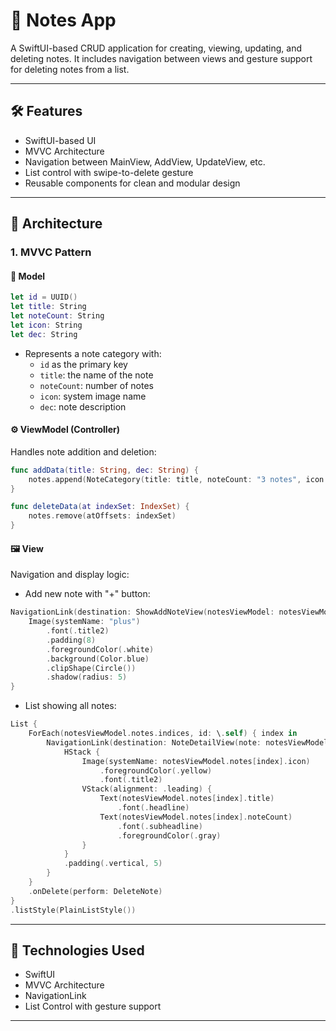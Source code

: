 
# 📒 Notes App

A SwiftUI-based CRUD application for creating, viewing, updating, and deleting notes. It includes navigation between views and gesture support for deleting notes from a list.

---

## 🛠 Features

- SwiftUI-based UI
- MVVC Architecture
- Navigation between MainView, AddView, UpdateView, etc.
- List control with swipe-to-delete gesture
- Reusable components for clean and modular design

---

## 🧱 Architecture

### 1. MVVC Pattern

#### 🧩 Model

```swift
let id = UUID()
let title: String
let noteCount: String
let icon: String
let dec: String
```

- Represents a note category with:
  - `id` as the primary key
  - `title`: the name of the note
  - `noteCount`: number of notes
  - `icon`: system image name
  - `dec`: note description

#### ⚙️ ViewModel (Controller)

Handles note addition and deletion:

```swift
func addData(title: String, dec: String) {
    notes.append(NoteCategory(title: title, noteCount: "3 notes", icon: "folder.fill", dec: dec))
}

func deleteData(at indexSet: IndexSet) {
    notes.remove(atOffsets: indexSet)
}
```

#### 🖼 View

Navigation and display logic:

- Add new note with "+" button:

```swift
NavigationLink(destination: ShowAddNoteView(notesViewModel: notesViewModel)) {
    Image(systemName: "plus")
        .font(.title2)
        .padding(8)
        .foregroundColor(.white)
        .background(Color.blue)
        .clipShape(Circle())
        .shadow(radius: 5)
}
```

- List showing all notes:

```swift
List {
    ForEach(notesViewModel.notes.indices, id: \.self) { index in
        NavigationLink(destination: NoteDetailView(note: notesViewModel.notes[index])) {
            HStack {
                Image(systemName: notesViewModel.notes[index].icon)
                    .foregroundColor(.yellow)
                    .font(.title2)
                VStack(alignment: .leading) {
                    Text(notesViewModel.notes[index].title)
                        .font(.headline)
                    Text(notesViewModel.notes[index].noteCount)
                        .font(.subheadline)
                        .foregroundColor(.gray)
                }
            }
            .padding(.vertical, 5)
        }
    }
    .onDelete(perform: DeleteNote)
}
.listStyle(PlainListStyle())
```

---

## 📱 Technologies Used

- SwiftUI
- MVVC Architecture
- NavigationLink
- List Control with gesture support

---




